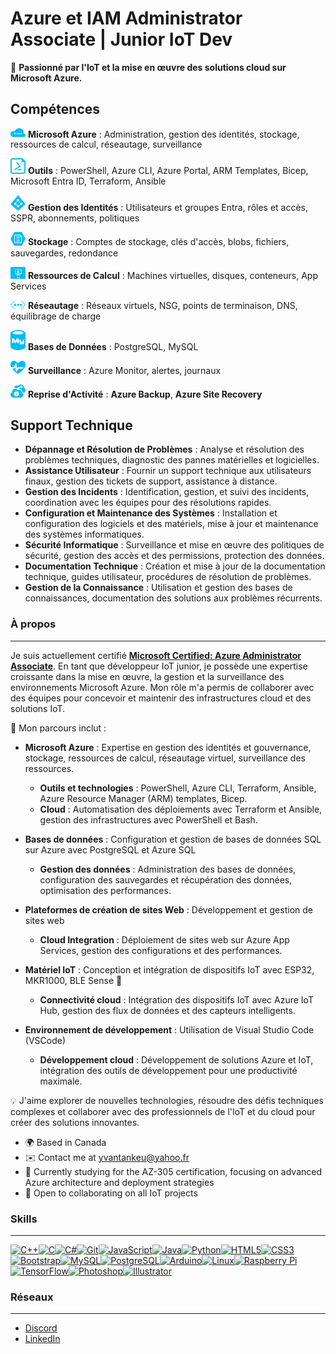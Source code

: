 Azure et IAM Administrator Associate | Junior IoT Dev
===================================================================================================================================


🌟 **Passionné par l'IoT et la mise en œuvre des solutions cloud sur Microsoft Azure.**


Compétences
-----------


<img src="https://github.com/Ensono/azure-vector-icons/blob/master/renders/microsoft-azure.png" alt="Microsoft Azure" width="24"/> **Microsoft Azure** : Administration, gestion des identités, stockage, ressources de calcul, réseautage, surveillance

<img src="https://github.com/Ensono/azure-vector-icons/blob/master/icons/PowerShell%20File.svg" alt="PowerShell" width="24"/> **Outils** : PowerShell, Azure CLI, Azure Portal, ARM Templates, Bicep, Microsoft Entra ID, Terraform, Ansible

<img src="https://github.com/Ensono/azure-vector-icons/blob/master/renders/azure-active-directory.png" alt="Identity Management" width="24"/> **Gestion des Identités** : Utilisateurs et groupes Entra, rôles et accès, SSPR, abonnements, politiques

<img src="https://github.com/Ensono/azure-vector-icons/blob/master/renders/storage-blob.png" alt="Storage" width="24"/> **Stockage** : Comptes de stockage, clés d'accès, blobs, fichiers, sauvegardes, redondance

<img src="https://github.com/Ensono/azure-vector-icons/blob/master/renders/virtual-machine.png" alt="Virtual Machines" width="24"/> **Ressources de Calcul** : Machines virtuelles, disques, conteneurs, App Services

<img src="https://github.com/Ensono/azure-vector-icons/blob/master/renders/network.png" alt="Network" width="24"/> **Réseautage** : Réseaux virtuels, NSG, points de terminaison, DNS, équilibrage de charge

<img src="https://github.com/Ensono/azure-vector-icons/blob/master/renders/mysql-database.png" alt="MySQL" width="24"/> **Bases de Données** : PostgreSQL, MySQL

<img src="https://github.com/Ensono/azure-vector-icons/blob/master/renders/health-monitoring.png" alt="Monitoring" width="24"/> **Surveillance** : Azure Monitor, alertes, journaux

<img src="https://github.com/Ensono/azure-vector-icons/blob/master/renders/backup-service.png" alt="Backup" width="24"/> **Reprise d'Activité** :  **Azure Backup**,
**Azure Site Recovery**

Support Technique
-----------

- **Dépannage et Résolution de Problèmes** : Analyse et résolution des problèmes techniques, diagnostic des pannes matérielles et logicielles.
- **Assistance Utilisateur** : Fournir un support technique aux utilisateurs finaux, gestion des tickets de support, assistance à distance.
- **Gestion des Incidents** : Identification, gestion, et suivi des incidents, coordination avec les équipes pour des résolutions rapides.
- **Configuration et Maintenance des Systèmes** : Installation et configuration des logiciels et des matériels, mise à jour et maintenance des systèmes informatiques.
- **Sécurité Informatique** : Surveillance et mise en œuvre des politiques de sécurité, gestion des accès et des permissions, protection des données.
- **Documentation Technique** : Création et mise à jour de la documentation technique, guides utilisateur, procédures de résolution de problèmes.
- **Gestion de la Connaissance** : Utilisation et gestion des bases de connaissances, documentation des solutions aux problèmes récurrents.


### À propos
--------------------

Je suis actuellement certifié [**Microsoft Certified: Azure Administrator Associate**](https://learn.microsoft.com/en-us/users/yvantankeu-0493/credentials/dfd6409c0da53467). En tant que développeur IoT junior, je possède une expertise croissante dans la mise en œuvre, la gestion et la surveillance des environnements Microsoft Azure. Mon rôle m'a permis de collaborer avec des équipes pour concevoir et maintenir des infrastructures cloud et des solutions IoT.

🚀 Mon parcours inclut :
- **Microsoft Azure** : Expertise en gestion des identités et gouvernance, stockage, ressources de calcul, réseautage virtuel, surveillance des ressources. 
  - **Outils et technologies** : PowerShell, Azure CLI, Terraform, Ansible, Azure Resource Manager (ARM) templates, Bicep.
  - **Cloud** : Automatisation des déploiements avec Terraform et Ansible, gestion des infrastructures avec PowerShell et Bash.

- **Bases de données** : Configuration et gestion de bases de données SQL sur Azure avec PostgreSQL et Azure SQL 
  - **Gestion des données** : Administration des bases de données, configuration des sauvegardes et récupération des données, optimisation des performances.

- **Plateformes de création de sites Web** : Développement et gestion de sites web 
  - **Cloud Integration** : Déploiement de sites web sur Azure App Services, gestion des configurations et des performances.

- **Matériel IoT** : Conception et intégration de dispositifs IoT avec ESP32, MKR1000, BLE Sense 📱
  - **Connectivité cloud** : Intégration des dispositifs IoT avec Azure IoT Hub, gestion des flux de données et des capteurs intelligents.

- **Environnement de développement** : Utilisation de Visual Studio Code (VSCode) 
  - **Développement cloud** : Développement de solutions Azure et IoT, intégration des outils de développement pour une productivité maximale.

💡 J'aime explorer de nouvelles technologies, résoudre des défis techniques complexes et collaborer avec des professionnels de l'IoT et du cloud pour créer des solutions innovantes.

* 🌍 Based in Canada
* ✉️ Contact me at [yvantankeu@yahoo.fr](mailto:yvantankeu@yahoo.fr)
* 🧠 Currently studying for the AZ-305 certification, focusing on advanced Azure architecture and deployment strategies
* 🤝 Open to collaborating on all IoT projects


### Skills 
--------------------
<p align="left">

<a href="https://docs.microsoft.com/en-us/cpp/?view=msvc-170" target="_blank" rel="noreferrer"><img src="https://raw.githubusercontent.com/danielcranney/readme-generator/main/public/icons/skills/cplusplus-colored.svg" width="36" height="36" alt="C++" /></a><a href="https://docs.microsoft.com/en-us/cpp/?view=msvc-170" target="_blank" rel="noreferrer"><img src="https://raw.githubusercontent.com/danielcranney/readme-generator/main/public/icons/skills/c-colored.svg" width="36" height="36" alt="C" /></a><a href="https://docs.microsoft.com/en-us/dotnet/csharp/" target="_blank" rel="noreferrer"><img src="https://raw.githubusercontent.com/danielcranney/readme-generator/main/public/icons/skills/csharp-colored.svg" width="36" height="36" alt="C#" /></a><a href="https://git-scm.com/" target="_blank" rel="noreferrer"><img src="https://raw.githubusercontent.com/danielcranney/readme-generator/main/public/icons/skills/git-colored.svg" width="36" height="36" alt="Git" /></a><a href="https://developer.mozilla.org/en-US/docs/Web/JavaScript" target="_blank" rel="noreferrer"><img src="https://raw.githubusercontent.com/danielcranney/readme-generator/main/public/icons/skills/javascript-colored.svg" width="36" height="36" alt="JavaScript" /></a><a href="https://www.oracle.com/java/" target="_blank" rel="noreferrer"><img src="https://raw.githubusercontent.com/danielcranney/readme-generator/main/public/icons/skills/java-colored.svg" width="36" height="36" alt="Java" /></a><a href="https://www.python.org/" target="_blank" rel="noreferrer"><img src="https://raw.githubusercontent.com/danielcranney/readme-generator/main/public/icons/skills/python-colored.svg" width="36" height="36" alt="Python" /></a><a href="https://developer.mozilla.org/en-US/docs/Glossary/HTML5" target="_blank" rel="noreferrer"><img src="https://raw.githubusercontent.com/danielcranney/readme-generator/main/public/icons/skills/html5-colored.svg" width="36" height="36" alt="HTML5" /></a><a href="https://www.w3.org/TR/CSS/#css" target="_blank" rel="noreferrer"><img src="https://raw.githubusercontent.com/danielcranney/readme-generator/main/public/icons/skills/css3-colored.svg" width="36" height="36" alt="CSS3" /></a><a href="https://getbootstrap.com/" target="_blank" rel="noreferrer"><img src="https://raw.githubusercontent.com/danielcranney/readme-generator/main/public/icons/skills/bootstrap-colored.svg" width="36" height="36" alt="Bootstrap" /></a><a href="https://www.mysql.com/" target="_blank" rel="noreferrer"><img src="https://raw.githubusercontent.com/danielcranney/readme-generator/main/public/icons/skills/mysql-colored.svg" width="36" height="36" alt="MySQL" /></a><a href="https://www.postgresql.org/" target="_blank" rel="noreferrer"><img src="https://raw.githubusercontent.com/danielcranney/readme-generator/main/public/icons/skills/postgresql-colored.svg" width="36" height="36" alt="PostgreSQL" /></a><a href="https://store.arduino.cc/?gclid=Cj0KCQjw2eilBhCCARIsAG0Pf8uueBifykWcsSS4LPESeGQfxGVKJYnzV7bz471XfknQJy_1VINVWM8aAkLtEALw_wcB" target="_blank" rel="noreferrer"><img src="https://raw.githubusercontent.com/danielcranney/readme-generator/main/public/icons/skills/arduino-colored.svg" width="36" height="36" alt="Arduino" /></a><a href="https://www.linux.org" target="_blank" rel="noreferrer"><img src="https://raw.githubusercontent.com/danielcranney/readme-generator/main/public/icons/skills/linux-colored.svg" width="36" height="36" alt="Linux" /></a><a href="https://www.raspberrypi.org/" target="_blank" rel="noreferrer"><img src="https://raw.githubusercontent.com/danielcranney/readme-generator/main/public/icons/skills/raspberrypi-colored.svg" width="36" height="36" alt="Raspberry Pi" /></a><a href="https://www.tensorflow.org/" target="_blank" rel="noreferrer"><img src="https://raw.githubusercontent.com/danielcranney/readme-generator/main/public/icons/skills/tensorflow-colored.svg" width="36" height="36" alt="TensorFlow" /></a><a href="https://www.adobe.com/uk/products/photoshop.html" target="_blank" rel="noreferrer"><img src="https://raw.githubusercontent.com/danielcranney/readme-generator/main/public/icons/skills/photoshop-colored-dark.svg" width="36" height="36" alt="Photoshop" /></a><a href="https://www.adobe.com/uk/products/illustrator.html" target="_blank" rel="noreferrer"><img src="https://raw.githubusercontent.com/danielcranney/readme-generator/main/public/icons/skills/illustrator-colored-dark.svg" width="36" height="36" alt="Illustrator" /></a>
                    </p>
                    
### Réseaux 
--------------
- [Discord](https://discord.com/users/yvantankeu)
- [LinkedIn](https://www.linkedin.com/in/yvan-tankeu-ab029a129/)
